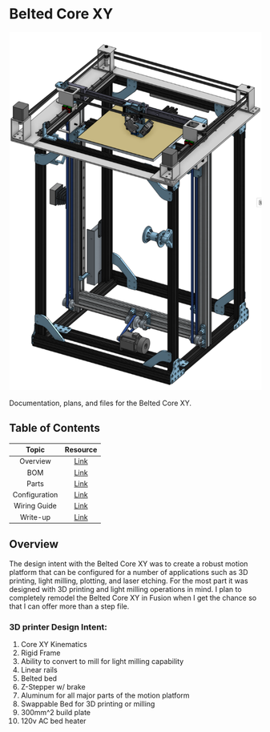 # Belted Core XY
![Core XY Printer Assembly](Documentation/Pictures/00_Master_Assembly.PNG)

Documentation, plans, and files  for the Belted Core XY.
## Table of Contents
| Topic  | Resource |
|:------:|:--------:|
|Overview|[Link](README.md)  |
|BOM     |[Link](Documentation/BOM.md)  |
|Parts   |[Link](Documentation/Parts) |
|Configuration| [Link](Documentation/Configuration.md) |
|Wiring Guide | [Link](Documentation/Wiring.md) |
|Write-up| [Link](Documentation/) |

## Overview
The design intent with the Belted Core XY was to create a robust motion platform that can be configured for a number of applications such as 3D printing, light milling, plotting, and laser etching. For the most part it was designed with 3D printing and light milling operations in mind. I plan to completely remodel the Belted Core XY in Fusion when I get the chance so that I can offer more than a step file.
### 3D printer Design Intent:
1. Core XY Kinematics
2. Rigid Frame
3. Ability to convert to mill for light milling capability
4. Linear rails 
5. Belted bed
6. Z-Stepper w/ brake
7. Aluminum for all major parts of the motion platform
8. Swappable Bed for 3D printing or milling
9. 300mm^2 build plate 
10. 120v AC bed heater














